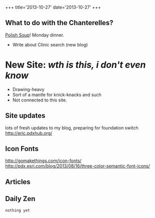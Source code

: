 +++
title='2013-10-27'
date='2013-10-27'
+++

## What to do with the Chanterelles?

[Polish Soup](http://www.mytravelingjoys.com/2013/07/polish-soup-with-chanterelle-mushrooms.html)! Monday dinner.

 - Write about Clinic search (new blog)

# New Site: *wth is this, i don't even know*

 - Drawing-heavy
 - Sort of a mantle for knick-knacks and such
 - Not connected to this site.

## Site updates

lots of fresh updates to my blog, preparing for foundation switch http://eric.pdxhub.org/

## Icon Fonts

http://gomakethings.com/icon-fonts/
http://pdx.esri.com/blog/2013/08/16/three-color-semantic-font-icons/

## Articles

## Daily Zen

    nothing yet

